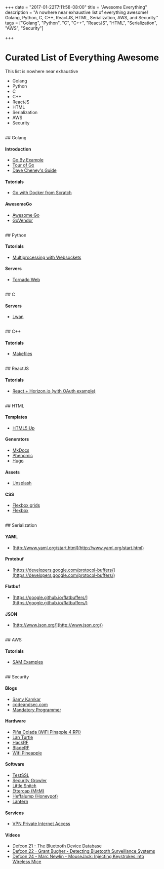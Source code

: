 +++
date = "2017-01-22T7:11:58-08:00"
title = "Awesome Everything"
description = "A nowhere near exhaustive list of everything awesome! Golang, Python, C, C++, ReactJS, HTML, Serialization, AWS, and Security."
tags = ["Golang", "Python", "C", "C++", "ReactJS", "HTML", "Serialization", "AWS", "Security"]

+++

# Curated List of Everything Awesome

This list is nowhere near exhaustive

- Golang
- Python
- C
- C++
- ReactJS
- HTML
- Serialization
- AWS
- Security

<br/>
## Golang

#### Introduction

- [Go By Example](https://gobyexample.com/)
- [Tour of Go](https://tour.golang.org/)
- [Dave Cheney's Guide](https://dave.cheney.net/resources-for-new-go-programmers)

#### Tutorials

- [Go with Docker from Scratch](https://blog.codeship.com/building-minimal-docker-containers-for-go-applications/)

#### AwesomeGo

- [Awesome Go](http://awesome-go.com/)
- [GoVendor](https://github.com/kardianos/govendor)

<br/>
## Python

#### Tutorials

- [Multiprocessing with Websockets](http://fabacademy.org/archives/2015/doc/WebSocketConsole.html)

#### Servers

- [Tornado Web](http://www.tornadoweb.org/en/stable/)

<br/>
## C

#### Servers

- [Lwan](https://github.com/lpereira/lwan)

<br/>
## C++

#### Tutorials

- [Makefiles](http://mrbook.org/blog/tutorials/make/)

<br/>
## ReactJS

#### Tutorials

- [React + Horizon.io (with OAuth example)](http://tutorials.pluralsight.com/interesting-apis/building-a-real-time-application-with-react-react-router-horizon-io-and-oauth)

<br/>
## HTML

#### Templates

- [HTML5 Up](https://html5up.net/)

#### Generators

- [MkDocs](http://www.mkdocs.org/)
- [Phenomic](https://phenomic.io/)
- [Hugo](https://gohugo.io/)

#### Assets

- [Unsplash](https://unsplash.com/)

#### CSS

- [Flexbox grids](http://flexboxgrid.com/)
- [Flexbox](https://css-tricks.com/snippets/css/a-guide-to-flexbox/)

<br/>
## Serialization

#### YAML

- [http://www.yaml.org/start.html](http://www.yaml.org/start.html)

#### Protobuf

- [https://developers.google.com/protocol-buffers/](https://developers.google.com/protocol-buffers/)

#### Flatbuf

- [https://google.github.io/flatbuffers/](https://google.github.io/flatbuffers/)

#### JSON

- [http://www.json.org/](http://www.json.org/)

<br/>
## AWS

#### Tutorials

- [SAM Examples](https://github.com/awslabs/serverless-application-model/tree/master/examples)

<br/>
## Security

#### Blogs

- [Samy Kamkar](https://samy.pl/)
- [codeandsec.com](https://www.codeandsec.com/)
- [Mandatory Programmer](https://thehackerblog.com/)

#### Hardware

- [Piña Colada (WiFi Pinapple 4 RPI)](https://github.com/ecthros/pina-colada)
- [Lan Turtle](https://lanturtle.com/)
- [HackRF](https://greatscottgadgets.com/hackrf/)
- [BladeRF](https://www.nuand.com/)
- [Wifi Pineapple](https://www.wifipineapple.com/)

#### Software

- [TestSSL](https://testssl.sh/)
- [Security Growler](https://github.com/pirate/security-growler)
- [Little Snitch](https://www.obdev.at/products/littlesnitch/index.html)
- [Ettercap (MitM)](https://ettercap.github.io/ettercap/)
- [Heffalump (Honeypot)](https://github.com/carlmjohnson/heffalump)
- [Lantern](https://getlantern.org/)

#### Services

- [VPN Private Internet Access](https://www.privateinternetaccess.com)

#### Videos

- [Defcon 21 - The Bluetooth Device Database](https://www.youtube.com/watch?v=RsksLgmwNzA)
- [Defcon 22 - Grant Bugher - Detecting Bluetooth Surveillance Systems](https://www.youtube.com/watch?v=85uwy0ACJJw)
- [Defcon 24 - Marc Newlin - MouseJack: Injecting Keystrokes into Wireless Mice](https://www.youtube.com/watch?v=00A36VABIA4)

